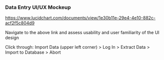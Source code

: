 ﻿### Data Entry UI/UX Mockeup  
  
https://www.lucidchart.com/documents/view/1e30b11e-29e4-4e10-882c-acf2f5c804d9  
  
Navigate to the above link and assess usability and user familiarity of the UI design  
  
Click through: Import Data (upper left corner) > Log In > Extract Data > Import to Database > Abort  


